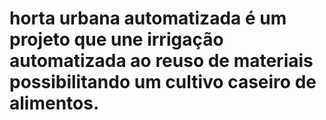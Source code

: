 # horta urbana automatizada é um projeto que une irrigação automatizada ao reuso de materiais possibilitando um cultivo caseiro de alimentos. 
